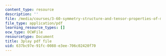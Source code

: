 ```yaml
---
content_type: resource
description: ''
file: /media/courses/3-60-symmetry-structure-and-tensor-properties-of-materials-fall-2005/637bc97e91fc0088e3ee706c02420f70_8gOVW9fKOcY.pdf
file_type: application/pdf
learning_resource_types: []
ocw_type: OCWFile
resourcetype: Document
title: 3play pdf file
uid: 637bc97e-91fc-0088-e3ee-706c02420f70
---
```

